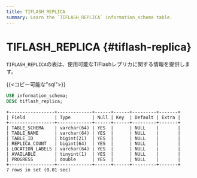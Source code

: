 ```yaml
---
title: TIFLASH_REPLICA
summary: Learn the `TIFLASH_REPLICA` information_schema table.
---
```


# TIFLASH_REPLICA {#tiflash-replica}

`TIFLASH_REPLICA`の表は、使用可能なTiFlashレプリカに関する情報を提供します。

{{&lt;コピー可能な&quot;sql&quot;&gt;}}

```sql
USE information_schema;
DESC tiflash_replica;
```

```
+-----------------+-------------+------+------+---------+-------+
| Field           | Type        | Null | Key  | Default | Extra |
+-----------------+-------------+------+------+---------+-------+
| TABLE_SCHEMA    | varchar(64) | YES  |      | NULL    |       |
| TABLE_NAME      | varchar(64) | YES  |      | NULL    |       |
| TABLE_ID        | bigint(21)  | YES  |      | NULL    |       |
| REPLICA_COUNT   | bigint(64)  | YES  |      | NULL    |       |
| LOCATION_LABELS | varchar(64) | YES  |      | NULL    |       |
| AVAILABLE       | tinyint(1)  | YES  |      | NULL    |       |
| PROGRESS        | double      | YES  |      | NULL    |       |
+-----------------+-------------+------+------+---------+-------+
7 rows in set (0.01 sec)
```
